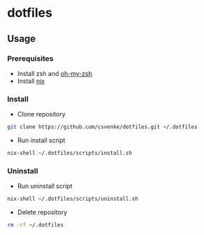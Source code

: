 # dotfiles

## Usage

### Prerequisites

- Install zsh and [oh-my-zsh](https://ohmyz.sh/#install)
- Install [nix](https://nixos.org/download)

### Install

- Clone repository

```sh
git clone https://github.com/csvenke/dotfiles.git ~/.dotfiles
```

- Run install script

```sh
nix-shell ~/.dotfiles/scripts/install.sh
```

### Uninstall

- Run uninstall script

```sh
nix-shell ~/.dotfiles/scripts/uninstall.sh
```

- Delete repository

```sh
rm -rf ~/.dotfiles
```
